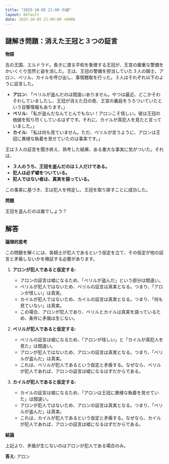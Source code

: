```yaml
---
title: "2025-10-05 21:09 の謎"
layout: default
date: 2025-10-05 21:09:00 +0900
---
```

## 謎解き問題：消えた王冠と３つの証言

**物語**

古の王国、エルドラド。長きに渡る平和を象徴する王冠が、王宮の厳重な警備をかいくぐり忽然と姿を消した。王は、王冠の警備を担当していた３人の騎士、アロン、ベリル、カイルを呼び出し、事情聴取を行った。３人はそれぞれ以下のように証言した。

*   **アロン:** 「ベリルが盗んだのは間違いありません。やつは最近、どこかそわそわしていましたし、王冠が消えた日の夜、王宮の裏庭をうろついていたという目撃情報もあります。」
*   **ベリル:** 「私が盗んだなんてとんでもない！アロンこそ怪しい。彼は王冠の価値を知り尽くしているはずです。それに、カイルが真犯人を見たと言っていました。」
*   **カイル:** 「私は何も見ていません。ただ、ベリルが言うように、アロンは王冠に異様な執着を見せていたのは事実です。」

王は３人の証言を聞き終え、熟考した結果、ある重大な事実に気がついた。それは、

*   **３人のうち、王冠を盗んだのは１人だけである。**
*   **犯人は必ず嘘をついている。**
*   **犯人ではない者は、真実を語っている。**

この事実に基づき、王は犯人を特定し、王冠を取り戻すことに成功した。

**問題**

王冠を盗んだのは誰でしょう？

## 解答

**論理的思考**

この問題を解くには、各騎士が犯人であるという仮定を立て、その仮定が他の証言と矛盾しないかを検証する必要があります。

1.  **アロンが犯人であると仮定する:**

    *   アロンの証言は嘘になるため、「ベリルが盗んだ」という部分は間違い。
    *   ベリルが犯人ではないため、ベリルの証言は真実となる。つまり、「アロンが怪しい」は真実。
    *   カイルが犯人ではないため、カイルの証言は真実となる。つまり、「何も見ていない」は真実。
    *   この場合、アロンが犯人であり、ベリルとカイルは真実を語っているため、条件に矛盾は生じない。

2.  **ベリルが犯人であると仮定する:**

    *   ベリルの証言は嘘になるため、「アロンが怪しい」と「カイルが真犯人を見た」は間違い。
    *   アロンが犯人ではないため、アロンの証言は真実となる。つまり、「ベリルが盗んだ」は真実。
    *   これは、ベリルが犯人であるという仮定と矛盾する。なぜなら、ベリルが犯人であれば、アロンの証言は嘘になるはずだからである。

3.  **カイルが犯人であると仮定する:**

    *   カイルの証言は嘘になるため、「アロンは王冠に異様な執着を見せていた」は間違い。
    *   アロンが犯人ではないため、アロンの証言は真実となる。つまり、「ベリルが盗んだ」は真実。
    *   これは、カイルが犯人であるという仮定と矛盾する。なぜなら、カイルが犯人であれば、アロンの証言は嘘になるはずだからである。

**結論**

上記より、矛盾が生じないのはアロンが犯人である場合のみ。

**答え:** アロン
